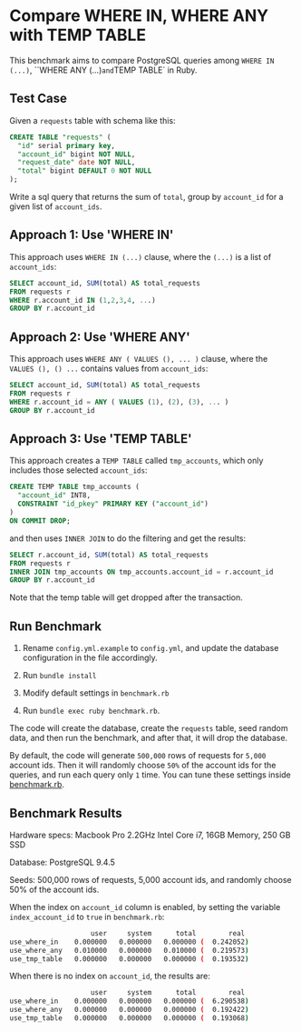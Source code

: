 # Compare WHERE IN, WHERE ANY with TEMP TABLE
This benchmark aims to compare PostgreSQL queries among `WHERE IN (...)`, ``WHERE ANY (...)` and `TEMP TABLE` in Ruby.

## Test Case
Given a `requests` table with schema like this:

```sql
CREATE TABLE "requests" (
  "id" serial primary key,
  "account_id" bigint NOT NULL,
  "request_date" date NOT NULL,
  "total" bigint DEFAULT 0 NOT NULL
);
```

Write a sql query that returns the sum of `total`, group by `account_id` for a given list of `account_ids`.

## Approach 1: Use 'WHERE IN'
This approach uses `WHERE IN (...)` clause, where the `(...)` is a list of `account_ids`:
```sql
SELECT account_id, SUM(total) AS total_requests
FROM requests r
WHERE r.account_id IN (1,2,3,4, ...)
GROUP BY r.account_id
```

## Approach 2: Use 'WHERE ANY'
This approach uses `WHERE ANY ( VALUES (), ... )` clause, where the ` VALUES (), () ...` contains values from `account_ids`:
```sql
SELECT account_id, SUM(total) AS total_requests
FROM requests r
WHERE r.account_id = ANY ( VALUES (1), (2), (3), ... )
GROUP BY r.account_id
```

## Approach 3: Use 'TEMP TABLE'
This approach creates a `TEMP TABLE` called `tmp_accounts`, which only includes those selected `account_ids`:
```sql
CREATE TEMP TABLE tmp_accounts (
  "account_id" INT8,
  CONSTRAINT "id_pkey" PRIMARY KEY ("account_id")
)
ON COMMIT DROP;
```
and then uses `INNER JOIN` to do the filtering and get the results:
```sql
SELECT r.account_id, SUM(total) AS total_requests
FROM requests r
INNER JOIN tmp_accounts ON tmp_accounts.account_id = r.account_id
GROUP BY r.account_id
```
Note that the temp table will get dropped after the transaction.

## Run Benchmark
1. Rename `config.yml.example` to `config.yml`, and update the database configuration in the file accordingly.

2. Run `bundle install`

3. Modify default settings in `benchmark.rb`

4. Run `bundle exec ruby benchmark.rb`.

The code will create the database, create the `requests` table, seed random data, and then run the benchmark, and after that, it will drop the database.

By default, the code will generate `500,000` rows of requests for `5,000` account ids. Then it will randomly choose `50%` of the account ids for the queries, and run each query only `1` time. You can tune these settings inside [benchmark.rb](benchmark.rb).

## Benchmark Results
Hardware specs: Macbook Pro 2.2GHz Intel Core i7, 16GB Memory, 250 GB SSD

Database: PostgreSQL 9.4.5

Seeds: 500,000 rows of requests, 5,000 account ids, and randomly choose 50% of the account ids.

When the index on `account_id` column is enabled, by setting the variable `index_account_id` to `true` in `benchmark.rb`:
```bash
                    user     system      total        real
use_where_in    0.000000   0.000000   0.000000 (  0.242052)
use_where_any   0.010000   0.000000   0.010000 (  0.219573)
use_tmp_table   0.000000   0.000000   0.000000 (  0.193532)
```

When there is no index on `account_id`, the results are:
```bash
                    user     system      total        real
use_where_in    0.000000   0.000000   0.000000 (  6.290538)
use_where_any   0.000000   0.000000   0.000000 (  0.192422)
use_tmp_table   0.000000   0.000000   0.000000 (  0.193068)
```
